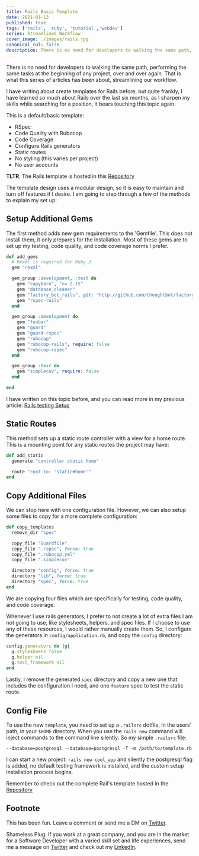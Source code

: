 ```yaml
---
title: Rails Basic Template
date: 2021-01-13
published: true 
tags: ['rails', 'ruby', 'tutorial','webdev']
series: Streamlined Workflow
cover_image: ./images/rails.jpg
canonical_rul: false 
description: There is no need for developers to walking the same path, performing the same tasks at the beginning of any project, over and over again. That is what this series of articles has been about, streamlining our workflow.
---
```

There is no need for developers to walking the same path, performing the same tasks at the beginning of any project, over and over again. That is what this series of articles has been about, streamlining our workflow. 

I have writing about create templates for Rails before, but quite frankly, I have learned so much about Rails over the last six months, as I sharpen my skills while searching for a position, it bears touching this topic again. 

This is a default/basic template:
- RSpec
- Code Quality with Rubocop
- Code Coverage
- Configure Rails generators
- Static routes 
- No styling (this varies per project)
- No user accounts

**TLTR**: The Rails template is hosted in this [Repository](https://github.com/eclectic-coding/rails_default_template.git)

The template design uses a modular design, so it is easy to maintain and turn off features if I desire. I am going to step through a few of the methods to explain my set up:

## Setup Additional Gems
The first method adds new gem requirements to the 'Gemfile'. This does not install them, it only prepares for the installation. Most of these gems are to set up my testing, code quality, and code coverage norms I prefer. 

```ruby
def add_gems
  # Rexml is required for Ruby 3
  gem "rexml" 

  gem_group :development, :test do
    gem "capybara", ">= 2.15"
    gem "database_cleaner"
    gem "factory_bot_rails", git: "http://github.com/thoughtbot/factory_bot_rails"
    gem "rspec-rails"
  end

  gem_group :development do
    gem "fuubar"
    gem "guard"
    gem "guard-rspec"
    gem "rubocop"
    gem "rubocop-rails", require: false
    gem "rubocop-rspec"
  end

  gem_group :test do
    gem "simplecov", require: false
  end

end
```

I have written on this topic before, and you can read more in my previous article: [Rails testing Setup](/rails-testing-setup)

## Static Routes
This method sets up a static route controller with a view for a home route. This is a mounting point for any static routes the project may have:
```ruby 
def add_static
  generate "controller static home"

  route "root to: 'static#home'"
end
```

## Copy Additional Files
We can stop here with one configuration file. However, we can also setup some files to copy for a more complete configuration:

```ruby
def copy_templates
  remove_dir "spec"

  copy_file "Guardfile"
  copy_file ".rspec", force: true
  copy_file ".rubocop.yml"
  copy_file ".simplecov"

  directory "config", force: true
  directory "lib", force: true
  directory "spec", force: true
end
```
We are copying four files which are specifically for testing, code quality, and code coverage. 

Whenever I use rails generators, I prefer to not create a lot of extra files I am not going to use, like stylesheets, helpers, and spec files. If I choose to use any of these resources, I would rather manually create them. So, I configure the generators in `config/application.rb`, and copy the `config` directory:
```ruby
config.generators do |g|
  g.stylesheets false
  g.helper nil
  g.test_framework nil
end
```
Lastly, I remove the generated `spec` directory and copy a new one that includes the configuration I need, and one `feature` spec to test the static route. 

## Config File
To use the new `template`, you need to set up a `.railsrc` dotfile, in the users' path, in your `$HOME` directory. When you use the `rails new` command will inject commands to the command line silently. So my simple `.railsrc` file:
```
--database=postgresql --database=postgresql -T -m /path/to/template.rb
```
I can start a new project: `rails new cool_app` and silently the postgresql flag is added, no default testing framework is installed, and the custom setup installation process begins.

Remember to check out the complete Rail's template hosted in the [Repository](https://github.com/eclectic-coding/rails_default_template.git)

## Footnote
This has been fun. Leave a comment or send me a DM on [Twitter](http://twitter.com/EclecticCoding).

Shameless Plug: If you work at a great company, and you are in the market for a Software Developer with a varied skill set and life experiences, send me a message on [Twitter](http://twitter.com/EclecticCoding) and check out my [LinkedIn](http://www.linkedin.com/in/dev-chuck-smith).
